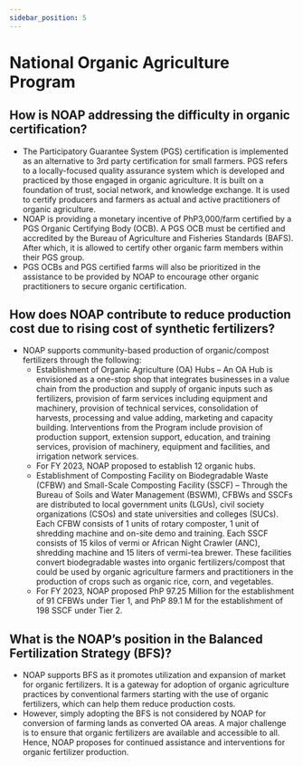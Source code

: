 ```yaml
---
sidebar_position: 5
---
```


# National Organic Agriculture Program

## How is NOAP addressing the difficulty in organic certification?

- The Participatory Guarantee System (PGS) certification is implemented as an alternative to 3rd party certification for small farmers.  PGS refers to a locally-focused quality assurance system which is developed and practiced by those engaged in organic agriculture.  It is built on a foundation of trust, social network, and knowledge exchange. It is used to certify producers and farmers as actual and active practitioners of organic agriculture.
- NOAP is providing a monetary incentive of PhP3,000/farm certified by a PGS Organic Certifying Body (OCB).  A PGS OCB must be certified and accredited by the Bureau of Agriculture and Fisheries Standards (BAFS).  After which, it is allowed to certify other organic farm members within their PGS group.
- PGS OCBs and PGS certified farms will also be prioritized in the assistance to be provided by NOAP to encourage other organic practitioners to secure organic certification.

## How does NOAP contribute to reduce production cost due to rising cost of synthetic fertilizers?

- NOAP supports community-based production of organic/compost fertilizers through the following:
  - Establishment of Organic Agriculture (OA) Hubs – An OA Hub is envisioned as a one-stop shop that integrates businesses in a value chain from the production and supply of organic inputs such as fertilizers, provision of farm services including equipment and machinery, provision of technical services, consolidation of harvests, processing and value adding, marketing and capacity building.  Interventions from the Program include provision of production support, extension support, education, and training services, provision of machinery, equipment and facilities, and irrigation network services.
  - For FY 2023, NOAP proposed to establish 12 organic hubs.
  - Establishment of Composting Facility on Biodegradable Waste (CFBW) and Small-Scale Composting Facility (SSCF) – Through the Bureau of Soils and Water Management (BSWM), CFBWs and SSCFs are distributed to local government units (LGUs), civil society organizations (CSOs) and state universities and colleges (SUCs).  Each CFBW consists of 1 units of rotary composter, 1 unit of shredding machine and on-site demo and training.  Each SSCF consists of 15 kilos of vermi or African Night Crawler (ANC), shredding machine and 15 liters of vermi-tea brewer.  These facilities convert biodegradable wastes into organic fertilizers/compost that could be used by organic agriculture farmers and practitioners in the production of crops such as organic rice, corn, and vegetables.
  - For FY 2023, NOAP proposed PhP 97.25 Million for the establishment of 91 CFBWs under Tier 1, and PhP 89.1 M for the establishment of 198 SSCF under Tier 2.
  
## What is the NOAP’s position in the Balanced Fertilization Strategy (BFS)?

- NOAP supports BFS as it promotes utilization and expansion of market for organic fertilizers.  It is a gateway for adoption of organic agriculture practices by conventional farmers starting with the use of organic fertilizers, which can help them reduce production costs.
- However, simply adopting the BFS is not considered by NOAP for conversion of farming lands as converted OA areas.  A major challenge is to ensure that organic fertilizers are available and accessible to all.  Hence, NOAP proposes for continued assistance and interventions for organic fertilizer production.
